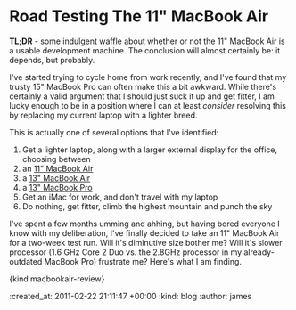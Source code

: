 Road Testing The 11" MacBook Air
================================

__TL;DR__ - some indulgent waffle about whether or not the 11" MacBook Air is a usable development machine. The conclusion will almost certainly be: it depends, but probably.

I've started trying to cycle home from work recently, and I've found that my trusty 15" MacBook Pro can often make this a bit awkward. While there's certainly a valid argument that I should just suck it up and get fitter, I am lucky enough to be in a position where I can at least _consider_ resolving this by replacing my current laptop with a lighter breed. 

This is actually one of several options that I've identified:

1. Get a lighter laptop, along with a larger external display for the office, choosing between
  1. an [11" MacBook Air][]
  2. a [13" MacBook Air][]
  3. a [13" MacBook Pro][]
2. Get an iMac for work, and don't travel with my laptop
3. Do nothing, get fitter, climb the highest mountain and punch the sky

I've spent a few months umming and ahhing, but having bored everyone I know with my deliberation, I've finally decided to take an 11" MacBook Air for a two-week test run. Will it's diminutive size bother me? Will it's slower processor (1.6 GHz Core 2 Duo vs. the 2.8GHz processor in my already-outdated MacBook Pro) frustrate me? Here's what I am finding.

{kind macbookair-review}

[11" MacBook Air]: http://www.apple.com/macbookair/specs.html
[13" MacBook Air]: http://www.apple.com/macbookair/specs-13inch.html
[13" MacBook Pro]: http://www.apple.com/macbookpro/


:created_at: 2011-02-22 21:11:47 +00:00
:kind: blog
:author: james